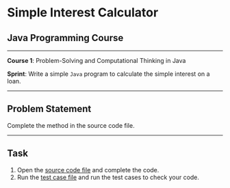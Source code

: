 # Simple Interest Calculator

## Java Programming Course

---

**Course 1**: Problem-Solving and Computational Thinking in Java

**Sprint**: Write a simple `Java` program to calculate the simple interest on a loan.

---

Problem Statement
---

Complete the method in the source code file.

---

Task
---

1. Open the [source code file](src/main/java/io/github/dbc/SimpleInterestCalculator.java) and complete the code.
2. Run the [test case file](src/test/java/io/github/dbc/SimpleInterestCalculatorTest.java) and run the test cases to
   check your code.
